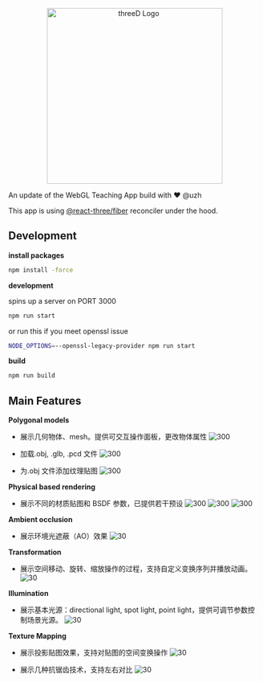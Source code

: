 <p align="center">
  <a href="https://threed.now.sh/" target="blank"><img src="resources/logo.png" width="350" alt="threeD Logo" /></a>
</p>

An update of the WebGL Teaching App build with :heart: @uzh

This app is using [@react-three/fiber](https://github.com/react-spring/@react-three/fiber) reconciler under the hood.

## Development

**install packages**

```bash
npm install -force
```

**development**

spins up a server on PORT 3000

```bash
npm run start
```

or run this if you meet openssl issue

```bash
NODE_OPTIONS=--openssl-legacy-provider npm run start
```

**build**

```bash
npm run build
```

## Main Features

**Polygonal models**

- 展示几何物体、mesh。提供可交互操作面板，更改物体属性
  ![300](/img/bunny.png)

- 加载.obj, .glb, .pcd 文件
  ![300](/img/usermesh.png)

- 为.obj 文件添加纹理贴图
  ![300](/img/texture.png)

**Physical based rendering**

- 展示不同的材质贴图和 BSDF 参数，已提供若干预设
  ![300](/img/sphere.png)
  ![300](/img/torus.png)
  ![300](/img/gun.png)

**Ambient occlusion**

- 展示环境光遮蔽（AO）效果
  ![30](/img/ao.png)

**Transformation**

- 展示空间移动、旋转、缩放操作的过程，支持自定义变换序列并播放动画。
  ![30](/img/tansformation.png)

**Illumination**

- 展示基本光源：directional light, spot light, point light，提供可调节参数控制场景光源。
  ![30](/img/illumination.png)

**Texture Mapping**

- 展示投影贴图效果，支持对贴图的空间变换操作
  ![30](/img/texturemap.png)

- 展示几种抗锯齿技术，支持左右对比
  ![30](/img/mipmapping.png)
